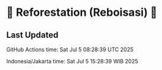 
# 🌳 Reforestation (Reboisasi) 🌲

## Last Updated

GitHub Actions time: Sat Jul  5 08:28:39 UTC 2025

Indonesia/Jakarta time: Sat Jul  5 15:28:39 WIB 2025
